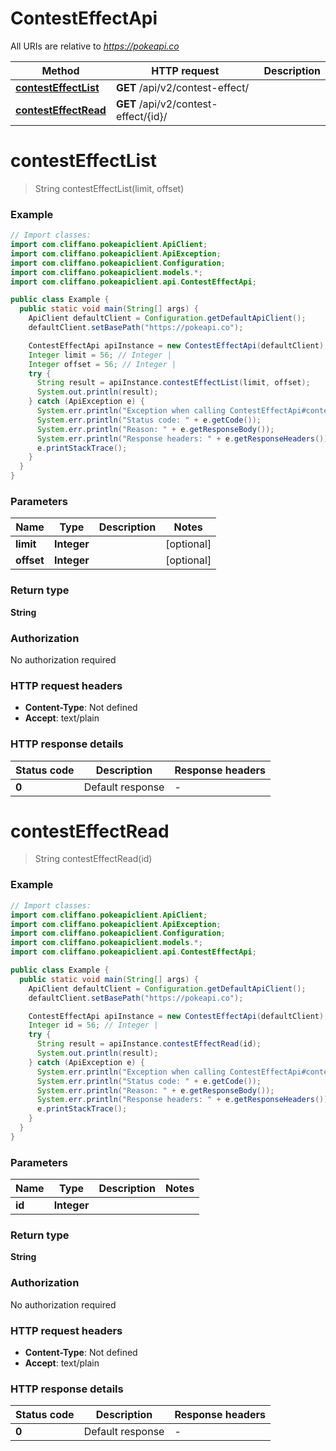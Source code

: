 # ContestEffectApi

All URIs are relative to *https://pokeapi.co*

| Method | HTTP request | Description |
|------------- | ------------- | -------------|
| [**contestEffectList**](ContestEffectApi.md#contestEffectList) | **GET** /api/v2/contest-effect/ |  |
| [**contestEffectRead**](ContestEffectApi.md#contestEffectRead) | **GET** /api/v2/contest-effect/{id}/ |  |


<a name="contestEffectList"></a>
# **contestEffectList**
> String contestEffectList(limit, offset)



### Example
```java
// Import classes:
import com.cliffano.pokeapiclient.ApiClient;
import com.cliffano.pokeapiclient.ApiException;
import com.cliffano.pokeapiclient.Configuration;
import com.cliffano.pokeapiclient.models.*;
import com.cliffano.pokeapiclient.api.ContestEffectApi;

public class Example {
  public static void main(String[] args) {
    ApiClient defaultClient = Configuration.getDefaultApiClient();
    defaultClient.setBasePath("https://pokeapi.co");

    ContestEffectApi apiInstance = new ContestEffectApi(defaultClient);
    Integer limit = 56; // Integer | 
    Integer offset = 56; // Integer | 
    try {
      String result = apiInstance.contestEffectList(limit, offset);
      System.out.println(result);
    } catch (ApiException e) {
      System.err.println("Exception when calling ContestEffectApi#contestEffectList");
      System.err.println("Status code: " + e.getCode());
      System.err.println("Reason: " + e.getResponseBody());
      System.err.println("Response headers: " + e.getResponseHeaders());
      e.printStackTrace();
    }
  }
}
```

### Parameters

| Name | Type | Description  | Notes |
|------------- | ------------- | ------------- | -------------|
| **limit** | **Integer**|  | [optional] |
| **offset** | **Integer**|  | [optional] |

### Return type

**String**

### Authorization

No authorization required

### HTTP request headers

 - **Content-Type**: Not defined
 - **Accept**: text/plain

### HTTP response details
| Status code | Description | Response headers |
|-------------|-------------|------------------|
| **0** | Default response |  -  |

<a name="contestEffectRead"></a>
# **contestEffectRead**
> String contestEffectRead(id)



### Example
```java
// Import classes:
import com.cliffano.pokeapiclient.ApiClient;
import com.cliffano.pokeapiclient.ApiException;
import com.cliffano.pokeapiclient.Configuration;
import com.cliffano.pokeapiclient.models.*;
import com.cliffano.pokeapiclient.api.ContestEffectApi;

public class Example {
  public static void main(String[] args) {
    ApiClient defaultClient = Configuration.getDefaultApiClient();
    defaultClient.setBasePath("https://pokeapi.co");

    ContestEffectApi apiInstance = new ContestEffectApi(defaultClient);
    Integer id = 56; // Integer | 
    try {
      String result = apiInstance.contestEffectRead(id);
      System.out.println(result);
    } catch (ApiException e) {
      System.err.println("Exception when calling ContestEffectApi#contestEffectRead");
      System.err.println("Status code: " + e.getCode());
      System.err.println("Reason: " + e.getResponseBody());
      System.err.println("Response headers: " + e.getResponseHeaders());
      e.printStackTrace();
    }
  }
}
```

### Parameters

| Name | Type | Description  | Notes |
|------------- | ------------- | ------------- | -------------|
| **id** | **Integer**|  | |

### Return type

**String**

### Authorization

No authorization required

### HTTP request headers

 - **Content-Type**: Not defined
 - **Accept**: text/plain

### HTTP response details
| Status code | Description | Response headers |
|-------------|-------------|------------------|
| **0** | Default response |  -  |

